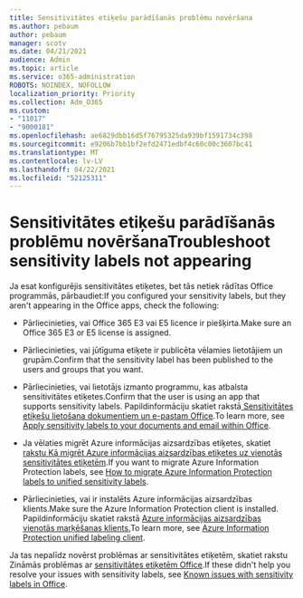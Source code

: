 ```yaml
---
title: Sensitivitātes etiķešu parādīšanās problēmu novēršana
ms.author: pebaum
author: pebaum
manager: scotv
ms.date: 04/21/2021
audience: Admin
ms.topic: article
ms.service: o365-administration
ROBOTS: NOINDEX, NOFOLLOW
localization_priority: Priority
ms.collection: Adm_O365
ms.custom:
- "11017"
- "9000181"
ms.openlocfilehash: ae6829dbb16d5f76795325da939bf1591734c398
ms.sourcegitcommit: e9206b7bb1bf2efd2471edbf4c60c00c3607bc41
ms.translationtype: MT
ms.contentlocale: lv-LV
ms.lasthandoff: 04/22/2021
ms.locfileid: "52125311"
---
```

# <a name="troubleshoot-sensitivity-labels-not-appearing"></a><span data-ttu-id="ddd64-102">Sensitivitātes etiķešu parādīšanās problēmu novēršana</span><span class="sxs-lookup"><span data-stu-id="ddd64-102">Troubleshoot sensitivity labels not appearing</span></span>

<span data-ttu-id="ddd64-103">Ja esat konfigurējis sensitivitātes etiķetes, bet tās netiek rādītas Office programmās, pārbaudiet:</span><span class="sxs-lookup"><span data-stu-id="ddd64-103">If you configured your sensitivity labels, but they aren't appearing in the Office apps, check the following:</span></span>

- <span data-ttu-id="ddd64-104">Pārliecinieties, vai Office 365 E3 vai E5 licence ir piešķirta.</span><span class="sxs-lookup"><span data-stu-id="ddd64-104">Make sure an Office 365 E3 or E5 license is assigned.</span></span>

- <span data-ttu-id="ddd64-105">Pārliecinieties, vai jūtīguma etiķete ir publicēta vēlamies lietotājiem un grupām.</span><span class="sxs-lookup"><span data-stu-id="ddd64-105">Confirm that the sensitivity label has been published to the users and groups that you want.</span></span>

- <span data-ttu-id="ddd64-106">Pārliecinieties, vai lietotājs izmanto programmu, kas atbalsta sensitivitātes etiķetes.</span><span class="sxs-lookup"><span data-stu-id="ddd64-106">Confirm that the user is using an app that supports sensitivity labels.</span></span> <span data-ttu-id="ddd64-107">Papildinformāciju skatiet rakstā[ Sensitivitātes etiķešu lietošana dokumentiem un e-pastam Office](https://go.microsoft.com/fwlink/?linkid=2106446).</span><span class="sxs-lookup"><span data-stu-id="ddd64-107">To learn more, see[ Apply sensitivity labels to your documents and email within Office](https://go.microsoft.com/fwlink/?linkid=2106446).</span></span>

- <span data-ttu-id="ddd64-108">Ja vēlaties migrēt Azure informācijas aizsardzības etiķetes, skatiet [rakstu Kā migrēt Azure informācijas aizsardzības etiķetes uz vienotās sensitivitātes etiķetēm](https://go.microsoft.com/fwlink/?linkid=2106056).</span><span class="sxs-lookup"><span data-stu-id="ddd64-108">If you want to migrate Azure Information Protection labels, see [How to migrate Azure Information Protection labels to unified sensitivity labels](https://go.microsoft.com/fwlink/?linkid=2106056).</span></span>

- <span data-ttu-id="ddd64-109">Pārliecinieties, vai ir instalēts Azure informācijas aizsardzības klients.</span><span class="sxs-lookup"><span data-stu-id="ddd64-109">Make sure the Azure Information Protection client is installed.</span></span> <span data-ttu-id="ddd64-110">Papildinformāciju skatiet rakstā [Azure informācijas aizsardzības vienotās marķēšanas klients.](https://go.microsoft.com/fwlink/?linkid=2106374)</span><span class="sxs-lookup"><span data-stu-id="ddd64-110">To learn more, see [Azure Information Protection unified labeling client](https://go.microsoft.com/fwlink/?linkid=2106374).</span></span>

<span data-ttu-id="ddd64-111">Ja tas nepalīdz novērst problēmas ar sensitivitātes etiķetēm, skatiet rakstu Zināmās problēmas ar [sensitivitātes etiķetēm Office](https://go.microsoft.com/fwlink/?linkid=2106447).</span><span class="sxs-lookup"><span data-stu-id="ddd64-111">If these didn't help you resolve your issues with sensitivity labels, see [Known issues with sensitivity labels in Office](https://go.microsoft.com/fwlink/?linkid=2106447).</span></span>
